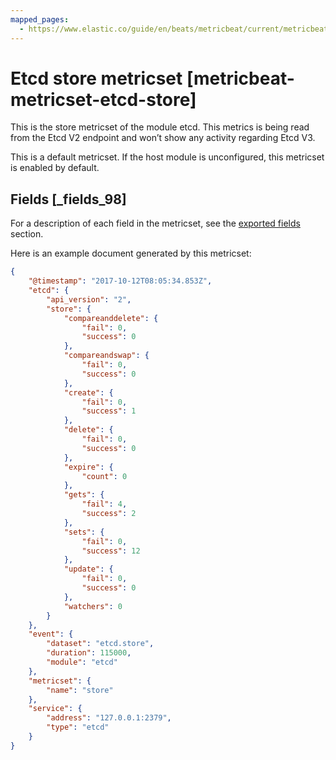 ```yaml
---
mapped_pages:
  - https://www.elastic.co/guide/en/beats/metricbeat/current/metricbeat-metricset-etcd-store.html
---
```


# Etcd store metricset [metricbeat-metricset-etcd-store]

This is the store metricset of the module etcd. This metrics is being read from the Etcd V2 endpoint and won’t show any activity regarding Etcd V3.

This is a default metricset. If the host module is unconfigured, this metricset is enabled by default.

## Fields [_fields_98]

For a description of each field in the metricset, see the [exported fields](/reference/metricbeat/exported-fields-etcd.md) section.

Here is an example document generated by this metricset:

```json
{
    "@timestamp": "2017-10-12T08:05:34.853Z",
    "etcd": {
        "api_version": "2",
        "store": {
            "compareanddelete": {
                "fail": 0,
                "success": 0
            },
            "compareandswap": {
                "fail": 0,
                "success": 0
            },
            "create": {
                "fail": 0,
                "success": 1
            },
            "delete": {
                "fail": 0,
                "success": 0
            },
            "expire": {
                "count": 0
            },
            "gets": {
                "fail": 4,
                "success": 2
            },
            "sets": {
                "fail": 0,
                "success": 12
            },
            "update": {
                "fail": 0,
                "success": 0
            },
            "watchers": 0
        }
    },
    "event": {
        "dataset": "etcd.store",
        "duration": 115000,
        "module": "etcd"
    },
    "metricset": {
        "name": "store"
    },
    "service": {
        "address": "127.0.0.1:2379",
        "type": "etcd"
    }
}
```


